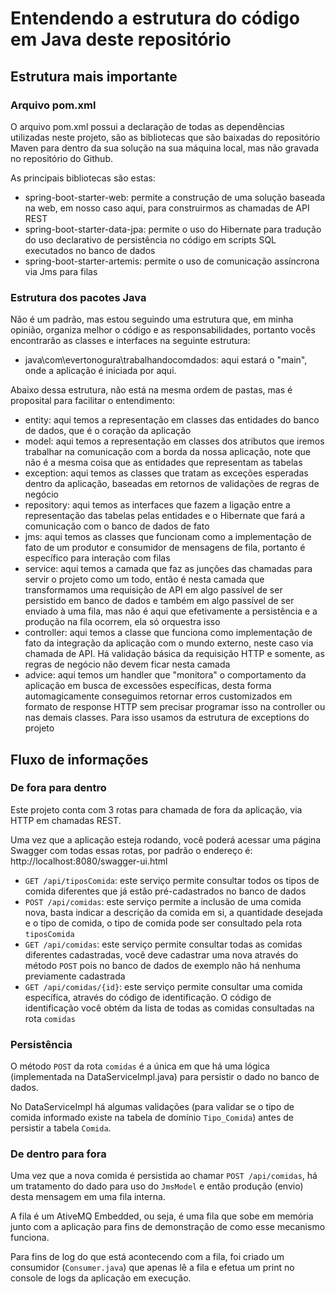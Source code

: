 # Entendendo a estrutura do código em Java deste repositório

## Estrutura mais importante

### Arquivo pom.xml

O arquivo pom.xml possui a declaração de todas as dependências utilizadas neste projeto, são as bibliotecas que são baixadas do repositório Maven para dentro da sua solução na sua máquina local, mas não gravada no repositório do Github.

As principais bibliotecas são estas:

* spring-boot-starter-web: permite a construção de uma solução baseada na web, em nosso caso aqui, para construirmos as chamadas de API REST
* spring-boot-starter-data-jpa: permite o uso do Hibernate para tradução do uso declarativo de persistência no código em scripts SQL executados no banco de dados
* spring-boot-starter-artemis: permite o uso de comunicação assíncrona via Jms para filas

### Estrutura dos pacotes Java

Não é um padrão, mas estou seguindo uma estrutura que, em minha opinião, organiza melhor o código e as responsabilidades, portanto vocês encontrarão as classes e interfaces na seguinte estrutura:

* java\com\evertonogura\trabalhandocomdados: aqui estará o "main", onde a aplicação é iniciada por aqui.

Abaixo dessa estrutura, não está na mesma ordem de pastas, mas é proposital para facilitar o entendimento:

* entity: aqui temos a representação em classes das entidades do banco de dados, que é o coração da aplicação
* model: aqui temos a representação em classes dos atributos que iremos trabalhar na comunicação com a borda da nossa aplicação, note que não é a mesma coisa que as entidades que representam as tabelas
* exception: aqui temos as classes que tratam as exceções esperadas dentro da aplicação, baseadas em retornos de validações de regras de negócio
* repository: aqui temos as interfaces que fazem a ligação entre a representação das tabelas pelas entidades e o Hibernate que fará a comunicação com o banco de dados de fato
* jms: aqui temos as classes que funcionam como a implementação de fato de um produtor e consumidor de mensagens de fila, portanto é específico para interação com filas
* service: aqui temos a camada que faz as junções das chamadas para servir o projeto como um todo, então é nesta camada que transformamos uma requisição de API em algo passível de ser persistido em banco de dados e também em algo passível de ser enviado à uma fila, mas não é aqui que efetivamente a persistência e a produção na fila ocorrem, ela só orquestra isso
* controller: aqui temos a classe que funciona como implementação de fato da integração da aplicação com o mundo externo, neste caso via chamada de API. Há validação básica da requisição HTTP e somente, as regras de negócio não devem ficar nesta camada
* advice: aqui temos um handler que "monitora" o comportamento da aplicação em busca de excessões específicas, desta forma automagicamente conseguimos retornar erros customizados em formato de response HTTP sem precisar programar isso na controller ou nas demais classes. Para isso usamos da estrutura de exceptions do projeto

## Fluxo de informações

### De fora para dentro

Este projeto conta com 3 rotas para chamada de fora da aplicação, via HTTP em chamadas REST.

Uma vez que a aplicação esteja rodando, você poderá acessar uma página Swagger com todas essas rotas, por padrão o endereço é: http://localhost:8080/swagger-ui.html

* `GET /api/tiposComida`: este serviço permite consultar todos os tipos de comida diferentes que já estão pré-cadastrados no banco de dados
* `POST /api/comidas`: este serviço permite a inclusão de uma comida nova, basta indicar a descrição da comida em si, a quantidade desejada e o tipo de comida, o tipo de comida pode ser consultado pela rota `tiposComida`
* `GET /api/comidas`: este serviço permite consultar todas as comidas diferentes cadastradas, você deve cadastrar uma nova através do método `POST` pois no banco de dados de exemplo não há nenhuma previamente cadastrada
* `GET /api/comidas/{id}`: este serviço permite consultar uma comida específica, através do código de identificação. O código de identificação você obtém da lista de todas as comidas consultadas na rota `comidas`

### Persistência

O método `POST` da rota `comidas` é a única em que há uma lógica (implementada na DataServiceImpl.java) para persistir o dado no banco de dados.

No DataServiceImpl há algumas validações (para validar se o tipo de comida informado existe na tabela de domínio `Tipo_Comida`) antes de persistir a tabela `Comida`.

### De dentro para fora

Uma vez que a nova comida é persistida ao chamar `POST /api/comidas`, há um tratamento do dado para uso do `JmsModel` e então produção (envio) desta mensagem em uma fila interna.

A fila é um AtiveMQ Embedded, ou seja, é uma fila que sobe em memória junto com a aplicação para fins de demonstração de como esse mecanismo funciona.

Para fins de log do que está acontecendo com a fila, foi criado um consumidor (`Consumer.java`) que apenas lê a fila e efetua um print no console de logs da aplicação em execução.